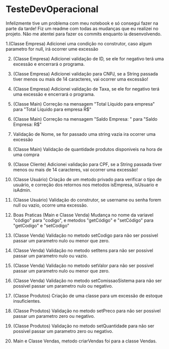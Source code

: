 # TesteDevOperacional

Infelizmente tive um problema com meu notebook e só consegui fazer na parte da tarde! Fiz um readme
com todas as mudanças que eu realizei no projeto. Não me atentei para fazer os commits enquanto ia desenvolvendo.

1.(Classe Empresa)  Adicionei uma condição no construtor, caso algum
parametro for null, irá ocorrer ume excessão

2. (Classe Empresa) Adicionei validação de ID, se ele for negativo terá 
uma excessão e encerrará o programa.

3. (Classe Empresa) Adicionei validação para CNPJ, se a String passada
tiver menos ou mais de 14 caracteres, vai ocorrer
uma excessão!

4. (Classe Empresa) Adicionei validação de Taxa, se ele for negativo terá 
uma excessão e encerrará o programa.

5. (Classe Main) Correção na mensagem "Total Líquido  para empresa"
para "Total Líquido  para empresa R$"

6. (Classe Main) Correção na mensagem "Saldo Empresa: "
para "Saldo Empresa: R$"

7. Validação de Nome, se for passado uma string vazia
ira ocorrer uma excessão

8. (Classe Main) Validação de quantidade produtos disponiveis na 
hora de uma compra

9. (Classe Cliente)  Adicionei validação para CPF, se a String passada
tiver menos ou mais de 14 caracteres, vai ocorrer
uma excessão!

10. (Classe Usuário) Criação de um metodo privado para
verificar o tipo de usuário, e correção dos retornos nos
metodos isEmpresa, isUsuario e isAdmin.

11. (Classe Usuário) Validação do construtor, se username
ou senha forem null ou vazio, ocorre uma excessão.

12. Boas Praticas (Main e Classe Venda) Mudança no
nome da variavel "código" para "codigo", e metodos
"getCódigo" e "setCódigo" para "getCodigo" e "setCodigo"

13. (Classe Venda) Validação no metodo setCodigo para não ser possivel
passar um parametro nulo ou menor que zero.

14.  (Classe Venda) Validação no metodo setItens para não ser possivel
passar um parametro nulo ou vazio.

15. (Classe Venda) Validação no metodo setValor para não ser possivel
passar um parametro nulo ou menor que zero.

16. (Classe Venda) Validação no metodo setComissaoSistema para não ser possivel
passar um parametro nulo ou negativo. 

17. (Classe Produtos) Criação de uma classe para um excessão de estoque
insuficientes.

18. (Classe Produtos) Validação no metodo setPreco para não ser possivel
passar um parametro zero ou negativo. 

19. (Classe Produtos) Validação no metodo setQuantidade para não ser possivel
passar um parametro zero ou negativo. 

20. Main e Classe Vendas, metodo criarVendas foi para a
classe Vendas.









